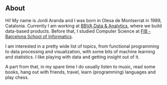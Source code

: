 ## About

Hi! My name is Jordi Aranda and I was born in Olesa de Montserrat in 1989, Catalonia. Currently I am working at [BBVA Data & Analytics](http://www.bbvadata.com/), where we build data-based products. Before that, I studied Computer Science at [FIB - Barcelona School of Informatics](http://www.fib.upc.edu/en.html).

I am interested in a pretty wide list of topics, from functional programming to data processing and visualization, with some bits of machine learning and statistics. I like playing with data and getting insight out of it.

A part from that, in my spare time I do usually listen to music, read some books, hang out with friends, travel, learn (programming) languages and play chess.
